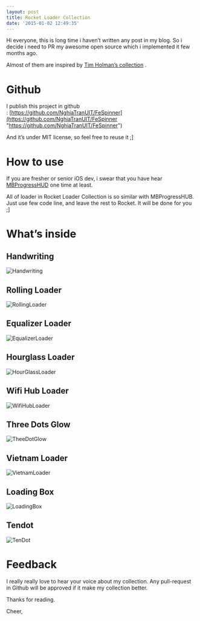 ```yaml
---
layout: post
title: Rocket Loader Collection
date: '2015-01-02 12:49:35'
---
```



Hi everyone, this is long time i haven’t written any post in my blog. So i decide i need to PR my awesome open source which i implemented it few months ago.

Almost of them are inspired by [Tim Holman’s collection](http://codepen.io/collection/HtAne/ "Tim Holman's collection") .

# Github

I publish this project in github : [https://github.com/NghiaTranUIT/FeSpinner](https://github.com/NghiaTranUIT/FeSpinner "https://github.com/NghiaTranUIT/FeSpinner")

And it’s under MIT license, so feel free to reuse it ;]


# How to use

If you are fresher or senior iOS dev, i swear that you have hear [MBProgressHUD](https://github.com/jdg/MBProgressHUD "MBProgressHUD") one time at least.

All of loader in Rocket Loader Collection is so similar with MBProgressHUB. Just use few code line, and leave the rest to Rocket. It will be done for you ;]


# What’s inside
## Handwriting
![Handwriting](https://raw.githubusercontent.com/NghiaTranUIT/nghiatranuit.github.io/master/resources/2015/01/Handwriting.gif?resize=261%2C468)

## Rolling Loader
![RollingLoader](https://raw.githubusercontent.com/NghiaTranUIT/nghiatranuit.github.io/master/resources/2015/01//RollingLoader.gif?resize=235%2C426)

## Equalizer Loader
![EqualizerLoader](https://raw.githubusercontent.com/NghiaTranUIT/nghiatranuit.github.io/master/resources/2015/01//EqualizerLoader.gif?resize=248%2C449)

## Hourglass Loader
![HourGlassLoader](https://raw.githubusercontent.com/NghiaTranUIT/nghiatranuit.github.io/master/resources/2015/01//HourGlassLoader.gif?resize=246%2C446)

## Wifi Hub Loader
![WifiHubLoader](https://raw.githubusercontent.com/NghiaTranUIT/nghiatranuit.github.io/master/resources/2015/01/WifiHubLoader.gif?resize=253%2C459)

## Three Dots Glow
![TheeDotGlow](https://raw.githubusercontent.com/NghiaTranUIT/nghiatranuit.github.io/master/resources/2015/01/TheeDotGlow.gif?resize=254%2C460)

## Vietnam Loader
![VietnamLoader](https://raw.githubusercontent.com/NghiaTranUIT/nghiatranuit.github.io/master/resources/2015/01//VietnamLoader.gif?resize=246%2C446)

## Loading Box
![LoadingBox](https://raw.githubusercontent.com/NghiaTranUIT/nghiatranuit.github.io/master/resources/2015/01//LoadingBox.gif?resize=251%2C455)

## Tendot
![TenDot](https://raw.githubusercontent.com/NghiaTranUIT/nghiatranuit.github.io/master/resources/2015/01/TenDot.gif?resize=364%2C660)
 
# Feedback

I really really love to hear your voice about my collection. Any pull-request in Github will be approved if it make my collection better.

Thanks for reading.

Cheer,
